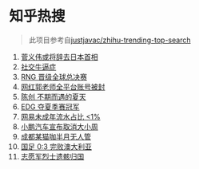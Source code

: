 # 知乎热搜

> 此项目参考自[justjavac/zhihu-trending-top-search](https://github.com/justjavac/zhihu-trending-top-search/blob/main/utils.ts)

<!-- BEGIN -->
  <!-- 最后更新时间:Fri Sep 03 2021 17:16:31 GMT+0000 (Coordinated Universal Time) -->
  1. [菅义伟或将辞去日本首相](https://www.zhihu.com/search?q=菅义伟)
1. [社交牛逼症](https://www.zhihu.com/search?q=社交牛逼症)
1. [RNG 晋级全球总决赛](https://www.zhihu.com/search?q=RNG)
1. [网红郭老师全平台账号被封](https://www.zhihu.com/search?q=郭老师)
1. [陈创 不期而遇的夏天](https://www.zhihu.com/search?q=不期而遇的夏天)
1. [EDG 夺夏季赛冠军](https://www.zhihu.com/search?q=EDG)
1. [网易未成年流水占比 <1%](https://www.zhihu.com/search?q=网易游戏)
1. [小鹏汽车宣布取消大小周](https://www.zhihu.com/search?q=小鹏汽车)
1. [成都某猫咖半月无人管](https://www.zhihu.com/search?q=成都猫咖)
1. [国足 0:3 完败澳大利亚](https://www.zhihu.com/search?q=中国男足)
1. [志愿军烈士遗骸归国](https://www.zhihu.com/search?q=志愿军)
  <!-- END -->